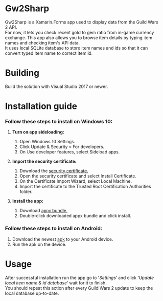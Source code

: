 # Gw2Sharp
Gw2Sharp is a Xamarin.Forms app used to display data from the Guild Wars 2 API.  
For now, it lets you check recent gold to gem ratio from in-game currency exchange.
This app also allows you to browse item details by typing item names and checking item's API data.  
It uses local SQLite database to store item names and ids so that it can convert typed item name to correct item id.
# Building
Build the solution with Visual Studio 2017 or newer.
# Installation guide
### Follow these steps to install on Windows 10:

1.  **Turn on app sideloading:**
    1. Open Windows 10 Settings.
    2. Click Update & Security > For developers.
    3. On Use developer features, select Sideload apps.

2.  **Import the security certificate:**
    1. Download the [security certificate.](https://github.com/iyarashii/Gw2Sharp/releases/download/v1.0.0.0/Gw2Sharp.UWP_1.0.0.0_x86_x64_arm.cer)
    2. Open the security certificate and select Install Certificate.
    3. On the Certificate Import Wizard, select Local Machine.
    4. Import the certificate to the Trusted Root Certification Authorities folder.

3.  **Install the app:**
    1. Download [appx bundle.](https://github.com/iyarashii/Gw2Sharp/releases/download/v1.0.0.0/Gw2Sharp.UWP_1.0.0.0_x86_x64_arm.appxbundle)
    2. Double-click downloaded appx bundle and click install.
### Follow these steps to install on Android:
1. Download the newest [apk](https://github.com/iyarashii/Gw2Sharp/releases/download/v1.0.0.0/iyarashii.github.Gw2Sharp.apk) to your Android device.
2. Run the apk on the device.
# Usage
After successful installation run the app go to '*Settings*' and click '*Update local item name & id database*' wait for it to finish.   
You should repeat this action after every Guild Wars 2 update to keep the local database up-to-date.
